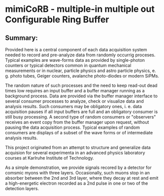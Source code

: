 # **mimiCoRB** - multiple-in multiple out Configurable Ring Buffer

## Summary:

Provided here is a central component of each data acquisition system
needed to record and pre-analyze data from randomly occurrig proceses.
Typical examples are wave-forms data as provided by single-photon
counters or typical detectors common in quantum mechanical measurements
or in nuclear, particle physics and astro particle physics, e. g.
photo tubes, Geiger counters, avalanche photo-diodes or modern SiPMs.

The random nature of such processes and the need to keep read-out dead
times low requires an input buffer and a buffer manager running as
a background process. Data are provided via the buffer manager 
interface to several consumer processes to analyze, check or visualize
data and analysis results. Such consumers may be obligatory ones,
i. e. data acquisition pauses if all input buffers are full and an 
obligatory consumer is still busy processing. A second type of
random consumers or "observers" receives an event copy from the buffer
manager upon request, without pausing the data acquisition process.
Typical examples of random consumers are displays of a subset of the
wave forms or of intermediate analysis results.

This project originated from an attempt to structure and generalize
data acquision for several experimenta in an advanced physics laboratory
courses at Karlruhe Institute of Technology.

As a simple demonstration, we provide signals recored by a detector
for comsmic myons with three layers. Occasionally, such muons stop
in an absorber between the 2nd and 3rd layer, where they decay at rest
and emit a high-energetic electron recorded as a 2nd pulse in one or
two of the detection layers. 
